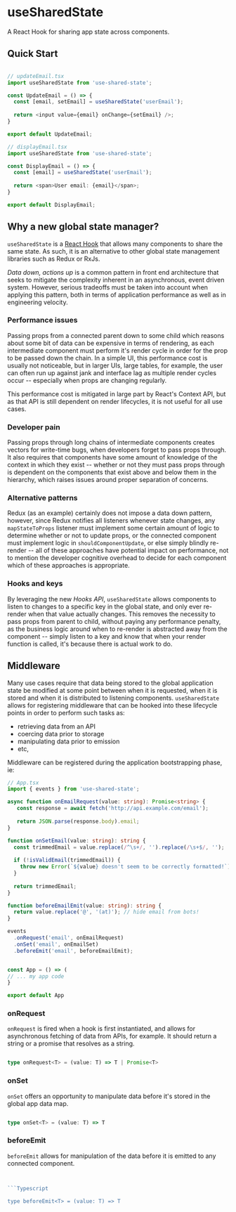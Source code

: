 # useSharedState

A React Hook for sharing app state across components.

## Quick Start

```Typescript

// updateEmail.tsx
import useSharedState from 'use-shared-state';

const UpdateEmail = () => {
  const [email, setEmail] = useSharedState('userEmail');
  
  return <input value={email} onChange={setEmail} />;
}

export default UpdateEmail;

// displayEmail.tsx
import useSharedState from 'use-shared-state';

const DisplayEmail = () => {
  const [email] = useSharedState('userEmail');
  
  return <span>User email: {email}</span>;
}

export default DisplayEmail;
```

## Why a new global state manager?

`useSharedState` is a [React Hook](https://reactjs.org/docs/hooks-intro.html) that allows many components to share the same state.  As such, it is an alternative to other global state management libraries such as Redux or RxJs.

_Data down, actions up_ is a common pattern in front end architecture that seeks to mitigate the complexity inherent in an asynchronous, event driven system.  However, serious tradeoffs must be taken into account when applying this pattern, both in terms of application performance as well as in engineering velocity.

### Performance issues 

Passing props from a connected parent down to some child which reasons about some bit of data can be expensive in terms of rendering, as each intermediate component must perform it's render cycle in order for the prop to be passed down the chain.  In a simple UI, this performance cost is usually not noticeable, but in larger UIs, large tables, for example, the user can often run up against jank and interface lag as multiple render cycles occur -- especially when props are changing regularly.

This performance cost is mitigated in large part by React's Context API, but as that API is still dependent on render lifecycles, it is not useful for all use cases.

### Developer pain

Passing props through long chains of intermediate components creates vectors for write-time bugs, when developers forget to pass props through.  It also requires that components have some amount of knowledge of the context in which they exist -- whether or not they must pass props through is dependent on the components that exist above and below them in the hierarchy, which raises issues around proper separation of concerns.

### Alternative patterns

Redux (as an example) certainly does not impose a data down pattern, however, since Redux notifies all listeners whenever state changes, any `mapStateToProps` listener must implement some certain amount of logic to determine whether or not to update props, or the connected component must implement logic in `shouldComponentUpdate`, or else simply blindly re-render -- all of these approaches have potential impact on performance, not to mention the developer cognitive overhead to decide for each component which of these approaches is appropriate.

### Hooks and keys

By leveraging the new _Hooks API_, `useSharedState` allows components to listen to changes to a specific key in the global state, and only ever re-render when that value actually changes.  This removes the necessity to pass props from parent to child, without paying any performance penalty, as the business logic around when to re-render is abstracted away from the component -- simply listen to a key and know that when your render function is called, it's because there is actual work to do.

## Middleware

Many use cases require that data being stored to the global application state be modified at some point between when it is requested, when it is stored and when it is distributed to listening components.  `useSharedState` allows for registering middleware that can be hooked into these lifecycle points in order to perform such tasks as:
- retrieving data from an API
- coercing data prior to storage
- manipulating data prior to emission
- etc,

Middleware can be registered during the application bootstrapping phase, ie:

```Typescript
// App.tsx
import { events } from 'use-shared-state';

async function onEmailRequest(value: string): Promise<string> {
   const response = await fetch('http://api.example.com/email');
   
   return JSON.parse(response.body).email;
}

function onSetEmail(value: string): string {
  const trimmedEmail = value.replace(/^\s+/, '').replace(/\s+$/, '');
  
  if (!isValidEmail(trimmedEmail)) {
    throw new Error(`${value} doesn't seem to be correctly formatted!`);
  }
  
  return trimmedEmail;
}

function beforeEmailEmit(value: string): string {
  return value.replace('@', '(at)'); // hide email from bots!
}

events
  .onRequest('email', onEmailRequest)
  .onSet('email', onEmailSet)
  .beforeEmit('email', beforeEmailEmit);


const App = () => (
// ... my app code
}

export default App
```

### onRequest

`onRequest` is fired when a hook is first instantiated, and allows for asynchronous fetching of data from APIs, for example.  It should return a string or a promise that resolves as a string.

```Typescript

type onRequest<T> = (value: T) => T | Promise<T>

```

### onSet

`onSet` offers an opportunity to manipulate data before it's stored in the global app data map.

```Typescript

type onSet<T> = (value: T) => T 

```

### beforeEmit

`beforeEmit` allows for manipulation of the data before it is emitted to any connected component.

```Typescript


```Typescript

type beforeEmit<T> = (value: T) => T 

```
